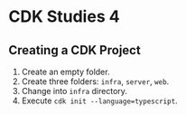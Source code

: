 # CDK Studies 4

## Creating a CDK Project

1. Create an empty folder.
2. Create three folders: `infra`, `server`, `web`.
3. Change into `infra` directory.
4. Execute `cdk init --language=typescript`.
